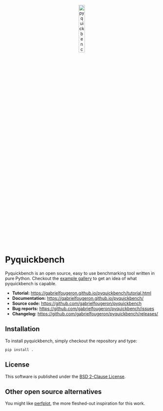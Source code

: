 <p align="center">
  <a href="https://github.com/gabrielfougeron/pyquickbench"><img alt="pyquickbench" src="https://gabrielfougeron.github.io/pyquickbench/_static/plot_icon.png" width="20%"></a>
</p>

# Pyquickbench

Pyquickbench is an open source, easy to use benchmarking tool written in pure Python. Checkout the [example gallery](https://gabrielfougeron.github.io/pyquickbench/gallery.html) to get an idea of what pyquickbench is capable.

- **Tutorial:** https://gabrielfougeron.github.io/pyquickbench/tutorial.html
- **Documentation:** https://gabrielfougeron.github.io/pyquickbench/
- **Source code:** https://github.com/gabrielfougeron/pyquickbench
- **Bug reports:** https://github.com/gabrielfougeron/pyquickbench/issues
- **Changelog:** https://github.com/gabrielfougeron/pyquickbench/releases/


## Installation

To install pyquickbench, simply checkout the repository and type:

```
pip install .
```

## License

This software is published under the [BSD 2-Clause License](https://github.com/gabrielfougeron/pyquickbench/blob/main/LICENSE).

## Other open source alternatives

You might like [perfplot](https://github.com/nschloe/perfplot), the more fleshed-out inspiration for this work.